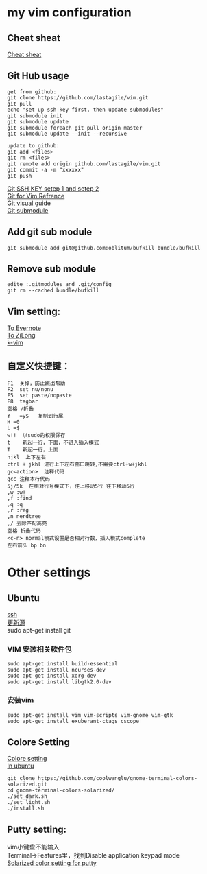 my vim configuration
===================================

Cheat sheat
----------------------------------
[Cheat sheat](http://cenalulu.github.io/linux/all-vim-cheatsheat/)<br/>

Git Hub usage
----------------------------------
    get from github:
    git clone https://github.com/lastagile/vim.git
    git pull
    echo "set up ssh key first. then update submodules"
    git submodule init
    git submodule update
    git submodule foreach git pull origin master
    git submodule update --init --recursive
    
    update to github:
    git add <files>
    git rm <files>
    git remote add origin github.com/lastagile/vim.git
    git commit -a -m "xxxxxx"
    git push


[Git SSH KEY setep 1 and setep 2](http://blog.csdn.net/benw1988/article/details/8492968)<br/>
[Git for Vim Refrence](https://github.com/andyque/dotvim)<br/>
[Git visual guide](http://marklodato.github.io/visual-git-guide/index-en.html)<br/>
[Git submodule](http://chrisjean.com/2009/04/20/git-submodules-adding-using-removing-and-updating)<br/>

Add git sub module
-------------------
    git submodule add git@github.com:oblitum/bufkill bundle/bufkill
Remove sub module
--------------------
    edite :.gitmodules and .git/config
    git rm --cached bundle/bufkill

Vim setting:
----------------------------------

[To Evernote](http://www.evernote.com/shard/s73/sh/b4ee9bb5-34d5-41f2-aad1-cce4a463a01a/649b0610a8598938eac60b1607b2d456)<br />
[To ZiLong](http://zilongshanren.com/blog/2013/01/15/vim-the-killer/)<br/>
[k-vim](https://github.com/wklken/k-vim)<br/>

自定义快捷键：
-----------------------------------
    F1  关掉，防止跳出帮助
    F2  set nu/nonu
    F5  set paste/nopaste
    F8  tagbar
    空格 /折叠
    Y   =y$   复制到行尾
    H =0
    L =$
    w!!  以sudo的权限保存
    t    新起一行，下面，不进入插入模式
    T    新起一行，上面
    hjkl  上下左右
    ctrl + jkhl 进行上下左右窗口跳转,不需要ctrl+w+jkhl
    gc<action>  注释代码
    gcc 注释本行代码
    5j/5k  在相对行号模式下，往上移动5行 往下移动5行
    ,w :w!
    ,f :find
    ,q :q
    ,r :reg
    ,n nerdtree
    ,/ 去除匹配高亮
    空格 折叠代码
    <c-n> normal模式设置是否相对行数，插入模式complete
    左右箭头 bp bn
    

    

Other settings
===================================
Ubuntu
---------------------------------
[ssh](http://blog.csdn.net/netwalk/article/details/12952051)<br/>
[更新源](http://wiki.ubuntu.org.cn/%E6%BA%90%E5%88%97%E8%A1%A8)<br/>
sudo apt-get install git
### VIM 安装相关软件包
    sudo apt-get install build-essential
    sudo apt-get install ncurses-dev
    sudo apt-get install xorg-dev
    sudo apt-get install libgtk2.0-dev
### 安装vim
    sudo apt-get install vim vim-scripts vim-gnome vim-gtk
    sudo apt-get install exuberant-ctags cscope
    
Colore Setting
---------------------------------------
[Colore setting](http://ethanschoonover.com/solarized)<br/>
[In ubuntu](http://www.lupaworld.com/article-210612-1.html)<br/>

    git clone https://github.com/coolwanglu/gnome-terminal-colors-solarized.git
    cd gnome-terminal-colors-solarized/
    ./set_dark.sh
    ./set_light.sh
    ./install.sh
 
Putty setting:
----------------------------------------
vim小键盘不能输入<br>
Terminal->Features里，找到Disable application keypad mode<br>
[Solarized color setting for putty](https://github.com/brantb?tab=repositories)<br/>

